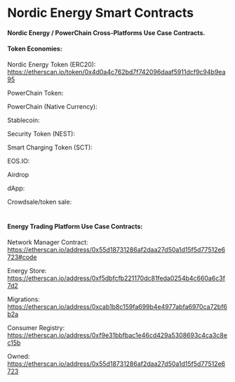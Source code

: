 
# Nordic Energy Smart Contracts

#### Nordic Energy / PowerChain Cross-Platforms Use Case Contracts.


#### Token Economies:

Nordic Energy Token (ERC20): https://etherscan.io/token/0x4d0a4c762bd7f742096daaf5911dcf9c94b9ea95

PowerChain Token:

PowerChain (Native Currency):

Stablecoin:

Security Token (NEST):

Smart Charging Token (SCT):

EOS.IO: 

Airdrop

dApp:

Crowdsale/token sale:

#

#### Energy Trading Platform Use Case Contracts:

Network Manager Contract: https://etherscan.io/address/0x55d18731286af2daa27d50a1d15f5d77512e6723#code

Energy Store: https://etherscan.io/address/0xf5dbfcfb221170dc81feda0254b4c660a6c3f7d2

Migrations: https://etherscan.io/address/0xcab1b8c159fa699b4e4977abfa6970ca72bf6b2a

Consumer Registry: https://etherscan.io/address/0xf9e31bbfbac1e46cd429a5308693c4ca3c8ec15b

Owned: https://etherscan.io/address/0x55d18731286af2daa27d50a1d15f5d77512e6723
